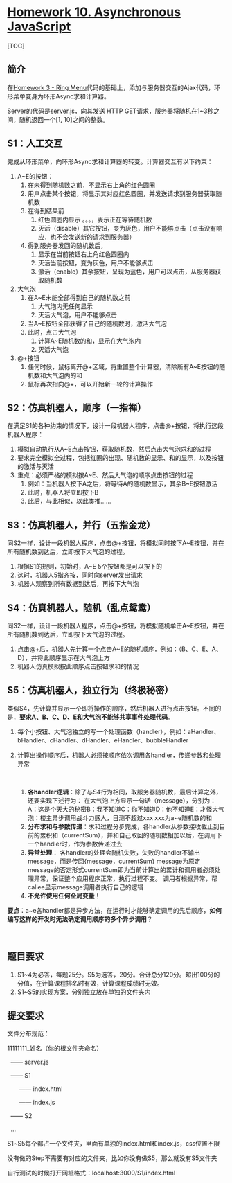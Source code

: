 # [Homework 10. Asynchronous JavaScript](http://my.ss.sysu.edu.cn/wiki/display/WEB/Homework+10.+Asynchronous+JavaScript)

[TOC]

## 简介

在[Homework 3 - Ring Menu](http://my.ss.sysu.edu.cn/wiki/display/WEB/Homework+3+-+Ring+Menu)代码的基础上，添加与服务器交互的Ajax代码，环形菜单变身为环形Async求和计算器。

Server的代码是[server.js](http://my.ss.sysu.edu.cn/wiki/download/attachments/368836621/server.js?version=2&modificationDate=1416237921000)，向其发送 HTTP GET请求，服务器将随机在1~3秒之间，随机返回一个[1, 10]之间的整数。

## S1：人工交互

完成从环形菜单，向环形Async求和计算器的转变。计算器交互有以下约束：

1. A~E的按钮：
   1. 在未得到随机数之前，不显示右上角的红色圆圈
   2. 用户点击某个按钮，将显示其对应红色圆圈，并发送请求到服务器获取随机数
   3. 在得到结果前
      1. 红色圆圈内显示 。。。，表示正在等待随机数
      2. 灭活（disable）其它按钮，变为灰色，用户不能够点击（点击没有响应，也不会发送新的请求到服务器）
   4. 得到服务器发回的随机数后，
      1. 显示在当前按钮右上角红色圆圈内
      2. 灭活当前按钮，变为灰色，用户不能够点击
      3. 激活（enable）其余按钮，呈现为蓝色，用户可以点击，从服务器获取随机数
2. 大气泡
   1. 在A~E未能全部得到自己的随机数之前
      1. 大气泡内无任何显示
      2. 灭活大气泡，用户不能够点击
   2. 当A~E按钮全部获得了自己的随机数时，激活大气泡
   3. 此时，点击大气泡
      1. 计算A~E随机数的和，显示在大气泡内
      2. 灭活大气泡
3. @+按钮
   1. 任何时候，鼠标离开@+区域，将重置整个计算器，清除所有A~E按钮的随机数和大气泡内的和
   2. 鼠标再次指向@+，可以开始新一轮的计算操作

## S2：仿真机器人，顺序（一指禅）

在满足S1的各种约束的情况下，设计一段机器人程序，点击@+按钮，将执行这段机器人程序：

1. 模拟自动执行从A~E点击按钮，获取随机数，然后点击大气泡求和的过程
2. 要求完全模拟全过程，包括红圈的出现、随机数的显示、和的显示，以及按钮的激活与灭活
3. 重点：必须严格的模拟按A~E、然后大气泡的顺序点击按钮的过程
   1. 例如：当机器人按下A之后，将等待A的随机数显示，其余B~E按钮激活
   2. 此时，机器人将立即按下B
   3. 此后，与此相似，以此类推……

## S3：仿真机器人，并行（五指金龙）

同S2一样，设计一段机器人程序，点击@+按钮，将模拟同时按下A~E按钮，并在所有随机数到达后，立即按下大气泡的过程。

1. 根据S1的规则，初始时，A~E 5个按钮都是可以按下的
2. 这时，机器人5指齐按，同时向server发出请求
3. 机器人观察到所有数据到达后，再按下大气泡

## S4：仿真机器人，随机（乱点鸳鸯）

同S2一样，设计一段机器人程序，点击@+按钮，将模拟随机单击A~E按钮，并在所有随机数到达后，立即按下大气泡的过程。

1. 点击@+后，机器人先计算一个点击A~E的随机顺序，例如：（B、C、E、A、D），并将此顺序显示在大气泡上方
2. 机器人仿真模拟按此顺序点击按钮求和的情况

## S5：仿真机器人，独立行为（终极秘密） 

类似S4，先计算并显示一个即将操作的顺序，然后机器人进行点击按钮。不同的是，**要求A、B、C、D、E和大气泡不能够共享事件处理代码**。 

1. 每个小按钮、大气泡独立的写一个处理函数（handler），例如：aHandler、bHandler、cHandler、dHandler、eHandler、bubbleHandler

2. 计算出操作顺序后，机器人必须按顺序依次调用各handler，传递参数和处理异常

   ​

   1. **各handler逻辑**：除了与S4行为相同，取服务器随机数，最后计算之外，还要实现下述行为：
      在大气泡上方显示一句话（message），分别为：A：这是个天大的秘密B：我不知道C：你不知道D：他不知道E：才怪大气泡：楼主异步调用战斗力感人，目测不超过xxx
      xxx为a~e随机数的和
   2. **分布求和与参数传递**：求和过程分步完成，各handler从参数接收截止到目前的累积和（currentSum），并和自己取回的随机数相加以后，在调用下一个handler时，作为参数传递过去
   3. **异常处理**：
      各handler的处理会随机失败，失败的handler不输出message，而是传回{message，currentSum}
      message为原定message的否定形式currentSum即为当前计算出的累计和调用者必须处理异常，保证整个应用程序正常，执行过程不变。
      调用者根据异常，帮callee显示message调用者执行自己的逻辑
   4. **不允许使用任何全局变量**！

**要点**：a~e各handler都是异步方法，在运行时才能够确定调用的先后顺序，**如何编写这样的开发时无法确定调用顺序的多个异步调用**？

 

## 题目要求

1. S1~4为必答，每题25分。S5为选答，20分。合计总分120分。超出100分的分值，在计算课程排名时有效，计算课程成绩时无效。
2. S1~S5的实现方案，分别独立放在单独的文件夹内

## 提交要求

文件分布规范：

11111111_姓名（你的根文件夹命名）

  —— server.js

  —— S1

       —— index.html

       —— index.js

  —— S2

  …

S1~S5每个都占一个文件夹，里面有单独的index.html和index.js，css位置不限

没有做的Step不需要有对应的文件夹，比如你没有做S5，那么就没有S5文件夹

自行测试的时候打开网址格式：localhost:3000/S1/index.html